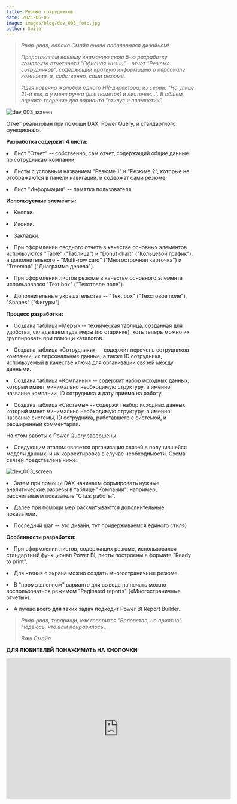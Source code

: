 ```yaml
---
title: Резюме сотрудников
date: 2021-06-05
image: images/blog/dev_005_foto.jpg
author: Smile
---
```


> *Рвав-рвав, собака Смайл снова побаловался дизайном!*
>
> *Представляем вашему вниманию свою 5-ю разработку комплекта отчетности "Офисная жизнь" – отчет "Резюме сотрудников", содержащий краткую информацию о персонале компании, и, собственно, сами резюме.*
>
> *Идея навеяна жалобой одного HR-директора, из серии: "На улице 21-й век, а у меня ручка (для пометок) и листочек…". В общем, оцените творение для варианта "стилус и планшетик".*

![dev_003_screen](https://kkadikin.ru/images/blog/dev_005_screen.jpg)

Отчет реализован при помощи DAX, Power Query, и стандартного функционала.


**Разработка содержит 4 листа:**

**<li>** Лист "Отчет" -- собственно, сам отчет, содержащий общие данные по сотрудникам компании; 

**<li>** Листы с условным названием "Резюме 1" и "Резюме 2", которые не отображаются в панели навигации, и содержат сами резюме;

**<li>** Лист "Информация" -- памятка пользователя.


**Используемые элементы:**

**<li>** Кнопки.

**<li>** Иконки.

**<li>** Закладки.

**<li>** При оформлении сводного отчета в качестве основных элементов используются "Table" ("Таблица") и "Donut chart" ("Кольцевой график"), а дополнительного – "Multi-row card" ("Многострочная карточка") и "Treemap" ("Диаграмма дерева").

**<li>** При оформлении листов резюме в качестве основного элемента использовался "Text box" ("Текстовое поле").

**<li>** Дополнительные украшательства -- "Text box" ("Текстовое поле"), "Shapes" ("Фигуры").


**Процесс разработки:**

**<li>** Создана таблица «Меры» -- техническая таблица, созданная для удобства, складываем туда меры (по старинке), хоть теперь можно их группировать при помощи каталогов.

**<li>** Создана таблица «Сотрудники» -- содержит перечень сотрудников компании, их персональные данные, а также ID сотрудника, используемый в качестве ключа для организации связей между данными.

**<li>** Создана таблица «Компании» -- содержит набор исходных данных, который имеет минимально необходимую структуру, а именно: название компании, ID сотрудника и дату приема на работу.

**<li>** Создана таблица «Системы» -- содержит набор исходных данных, который имеет минимально необходимую структуру, а именно: название системы, ID сотрудника, работавшего с системой, и расширенный комментарий.

На этом работы с Power Query завершены. 

**<li>** Следующим этапом является организация связей в получившейся модели данных, и их корректировка в случае необходимости. Схема связей представлена ниже:

![dev_003_screen](https://kkadikin.ru/images/blog/dev_005_relations.jpg)

**<li>** Затем при помощи DAX начинаем формировать нужные аналитические разрезы в таблице "Компании": например, рассчитываем показатель "Стаж работы".

**<li>** Далее при помощи мер рассчитываются дополнительные показатели.

**<li>** Последний шаг -- это дизайн, тут придерживаемся единого стиля)


**Особенности разработки:**

**<li>** При оформлении листов, содержащих резюме, использовался стандартный функционал Power BI, листы построены в формате "Ready to print".

**<li>** Для чтения с экрана можно создать многостраничные резюме.

**<li>** В "промышленном" варианте для вывода на печать можно воспользоваться режимом "Paginated reports" («Многостраничные отчеты»).

**<li>** А лучше всего для таких задач подходит Power BI Report Builder.

> *Рвав-рвав, товарищи, как говорится "Баловство, но приятно". Надеюсь, что вам понравилось..* 
>
> *Ваш Смайл*


**ДЛЯ ЛЮБИТЕЛЕЙ ПОНАЖИМАТЬ НА КНОПОЧКИ**

<iframe width="600" height="373.5" src="https://app.powerbi.com/view?r=eyJrIjoiYWQ4NTU2ZjMtZDljZC00MTk3LTlmZDktNzg0NDMyZjRkNjI3IiwidCI6IjE4YjFiOTZhLTk0MTQtNDE3MC1iNmNhLTZkODU3NTJlNTZmOCIsImMiOjZ9" frameborder="0" allowFullScreen="true"></iframe>